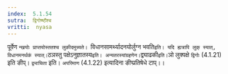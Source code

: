 ```yaml
---
index:  5.1.54
sutra:  द्विगोष्ष्ठँश्च
vritti:  nyasa
---
```


पूर्वेण `न्खयोः प्राप्तयोस्ततश्च लुकीदमुच्यते। `विधानसामर्थ्यादनयोर्लुग्न भवति` इति। यदि ह्यत्रापि लुक् स्यात्, विधानमनर्थकं स्यात्। `ठञस्तु पक्षेऽनुज्ञातस्य` इति। अन्यतरस्यांग्रहणेन। `द्व्याढकी` इति। `ञो लुक्पक्षे `द्विगोः` (4.1.21) इति ङीप्। `द्व्याचिता` इति। `अपरिमाण` (4.1.22) इत्यादिना ङीप्प्रतिषेधे टाप्।।

